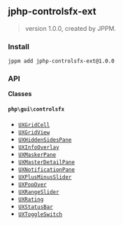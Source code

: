 ## jphp-controlsfx-ext
> version 1.0.0, created by JPPM.


### Install
```
jppm add jphp-controlsfx-ext@1.0.0
```

### API
**Classes**

#### `php\gui\controlsfx`

- [`UXGridCell`](classes/php/gui/controlsfx/UXGridCell.md)
- [`UXGridView`](classes/php/gui/controlsfx/UXGridView.md)
- [`UXHiddenSidesPane`](classes/php/gui/controlsfx/UXHiddenSidesPane.md)
- [`UXInfoOverlay`](classes/php/gui/controlsfx/UXInfoOverlay.md)
- [`UXMaskerPane`](classes/php/gui/controlsfx/UXMaskerPane.md)
- [`UXMasterDetailPane`](classes/php/gui/controlsfx/UXMasterDetailPane.md)
- [`UXNotificationPane`](classes/php/gui/controlsfx/UXNotificationPane.md)
- [`UXPlusMinusSlider`](classes/php/gui/controlsfx/UXPlusMinusSlider.md)
- [`UXPopOver`](classes/php/gui/controlsfx/UXPopOver.md)
- [`UXRangeSlider`](classes/php/gui/controlsfx/UXRangeSlider.md)
- [`UXRating`](classes/php/gui/controlsfx/UXRating.md)
- [`UXStatusBar`](classes/php/gui/controlsfx/UXStatusBar.md)
- [`UXToggleSwitch`](classes/php/gui/controlsfx/UXToggleSwitch.md)